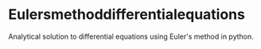 # Eulersmethoddifferentialequations
Analytical solution to differential equations using Euler's method in python.
